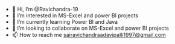 - 👋 Hi, I’m @Ravichandra-19
- 👀 I’m interested in MS-Excel and power BI projects
- 🌱 I’m currently learning Power BI and Java 
- 💞️ I’m looking to collaborate on MS-Excel and power BI projects
- 📫 How to reach me sairavichandraadavipalli1997@gmail.com

<!---
Ravichandra-19/Ravichandra-19 is a ✨ special ✨ repository because its `README.md` (this file) appears on your GitHub profile.
You can click the Preview link to take a look at your changes.
--->
